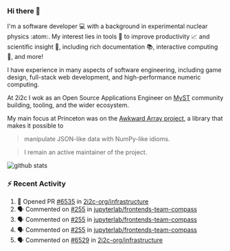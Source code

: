 ### Hi there 👋 

I'm a software developer 💻 with a background in experimental nuclear physics :atom:. My interest lies in tools :wrench: to improve productivity :chart_with_upwards_trend: and scientific insight :telescope:, including rich documentation 📚, interactive computing 🧮, and more! 

I have experience in many aspects of software engineering, including game design, full-stack web development, and high-performance numeric computing. 

At 2i2c I wok as an Open Source Applications Engineer on [MyST](https://github.com/jupyter-book/mystmd) community building, tooling, and the wider ecosystem. 

My main focus at Princeton was on the [Awkward Array project](awkward-array.org/), a library that makes it possible to 
> manipulate JSON-like data with NumPy-like idioms.

> I remain an active maintainer of the project. 

![github stats](https://github-readme-stats.vercel.app/api?username=agoose77&show_icons=true&hide_rank=true&hide_title=true&bg_color=30,e76445,904e95&text_color=efe3ec&icon_color=efe3ec)
<!--
**agoose77/agoose77** is a ✨ _special_ ✨ repository because its `README.md` (this file) appears on your GitHub profile.

Here are some ideas to get you started:

- 🔭 I’m currently working on ...
- 🌱 I’m currently learning ...
- 👯 I’m looking to collaborate on ...
- 🤔 I’m looking for help with ...
- 💬 Ask me about ...
- 📫 How to reach me: ...
- 😄 Pronouns: ...
- ⚡ Fun fact: ...
-->

### :zap: Recent Activity

<!--START_SECTION:activity-->
1. 💪 Opened PR [#6535](https://github.com/2i2c-org/infrastructure/pull/6535) in [2i2c-org/infrastructure](https://github.com/2i2c-org/infrastructure)
2. 🗣 Commented on [#255](https://github.com/jupyterlab/frontends-team-compass/issues/255#issuecomment-3163483600) in [jupyterlab/frontends-team-compass](https://github.com/jupyterlab/frontends-team-compass)
3. 🗣 Commented on [#255](https://github.com/jupyterlab/frontends-team-compass/issues/255#issuecomment-3163476209) in [jupyterlab/frontends-team-compass](https://github.com/jupyterlab/frontends-team-compass)
4. 🗣 Commented on [#255](https://github.com/jupyterlab/frontends-team-compass/issues/255#issuecomment-3163379088) in [jupyterlab/frontends-team-compass](https://github.com/jupyterlab/frontends-team-compass)
5. 🗣 Commented on [#6529](https://github.com/2i2c-org/infrastructure/pull/6529#issuecomment-3163373304) in [2i2c-org/infrastructure](https://github.com/2i2c-org/infrastructure)
<!--END_SECTION:activity-->
